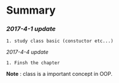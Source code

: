 Summary
==========

### *2017-4-1 update*
	1. study class basic (constuctor etc...)


*2017-4-4 update*

	1. Finsh the chapter


__Note__ : class is a important concept in OOP. 

